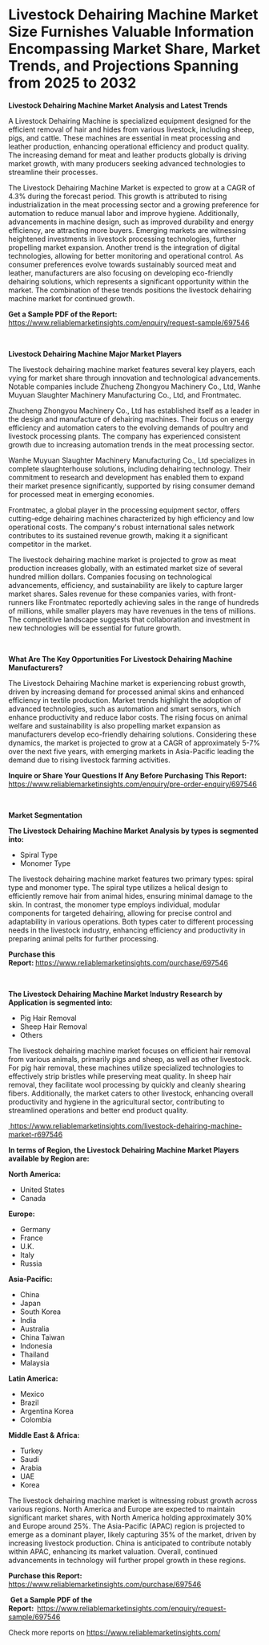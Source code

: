 <p><h1>Livestock Dehairing Machine Market Size Furnishes Valuable Information Encompassing Market Share, Market Trends, and Projections Spanning from 2025 to 2032</h1></p><p><strong>Livestock Dehairing Machine Market Analysis and Latest Trends</strong></p>
<p><p>A Livestock Dehairing Machine is specialized equipment designed for the efficient removal of hair and hides from various livestock, including sheep, pigs, and cattle. These machines are essential in meat processing and leather production, enhancing operational efficiency and product quality. The increasing demand for meat and leather products globally is driving market growth, with many producers seeking advanced technologies to streamline their processes.</p><p>The Livestock Dehairing Machine Market is expected to grow at a CAGR of 4.3% during the forecast period. This growth is attributed to rising industrialization in the meat processing sector and a growing preference for automation to reduce manual labor and improve hygiene. Additionally, advancements in machine design, such as improved durability and energy efficiency, are attracting more buyers. Emerging markets are witnessing heightened investments in livestock processing technologies, further propelling market expansion. Another trend is the integration of digital technologies, allowing for better monitoring and operational control. As consumer preferences evolve towards sustainably sourced meat and leather, manufacturers are also focusing on developing eco-friendly dehairing solutions, which represents a significant opportunity within the market. The combination of these trends positions the livestock dehairing machine market for continued growth.</p></p>
<p><strong>Get a Sample PDF of the Report:&nbsp;</strong> <a href="https://www.reliablemarketinsights.com/enquiry/request-sample/697546?utm_campaign=2204&utm_medium=2&utm_source=Github&utm_content=ia&utm_term=23032025&utm_id=livestock-dehairing-machine">https://www.reliablemarketinsights.com/enquiry/request-sample/697546</a></p>
<p>&nbsp;</p>
<p><strong>Livestock Dehairing Machine Major Market Players</strong></p>
<p><p>The livestock dehairing machine market features several key players, each vying for market share through innovation and technological advancements. Notable companies include Zhucheng Zhongyou Machinery Co., Ltd, Wanhe Muyuan Slaughter Machinery Manufacturing Co., Ltd, and Frontmatec. </p><p>Zhucheng Zhongyou Machinery Co., Ltd has established itself as a leader in the design and manufacture of dehairing machines. Their focus on energy efficiency and automation caters to the evolving demands of poultry and livestock processing plants. The company has experienced consistent growth due to increasing automation trends in the meat processing sector.</p><p>Wanhe Muyuan Slaughter Machinery Manufacturing Co., Ltd specializes in complete slaughterhouse solutions, including dehairing technology. Their commitment to research and development has enabled them to expand their market presence significantly, supported by rising consumer demand for processed meat in emerging economies.</p><p>Frontmatec, a global player in the processing equipment sector, offers cutting-edge dehairing machines characterized by high efficiency and low operational costs. The company's robust international sales network contributes to its sustained revenue growth, making it a significant competitor in the market. </p><p>The livestock dehairing machine market is projected to grow as meat production increases globally, with an estimated market size of several hundred million dollars. Companies focusing on technological advancements, efficiency, and sustainability are likely to capture larger market shares. Sales revenue for these companies varies, with front-runners like Frontmatec reportedly achieving sales in the range of hundreds of millions, while smaller players may have revenues in the tens of millions. The competitive landscape suggests that collaboration and investment in new technologies will be essential for future growth.</p></p>
<p>&nbsp;</p>
<p><strong>What Are The Key Opportunities For Livestock Dehairing Machine Manufacturers?</strong></p>
<p><p>The Livestock Dehairing Machine market is experiencing robust growth, driven by increasing demand for processed animal skins and enhanced efficiency in textile production. Market trends highlight the adoption of advanced technologies, such as automation and smart sensors, which enhance productivity and reduce labor costs. The rising focus on animal welfare and sustainability is also propelling market expansion as manufacturers develop eco-friendly dehairing solutions. Considering these dynamics, the market is projected to grow at a CAGR of approximately 5-7% over the next five years, with emerging markets in Asia-Pacific leading the demand due to rising livestock farming activities.</p></p>
<p><strong>Inquire or Share Your Questions If Any Before Purchasing This Report:</strong> <a href="https://www.reliablemarketinsights.com/enquiry/pre-order-enquiry/697546?utm_campaign=2204&utm_medium=2&utm_source=Github&utm_content=ia&utm_term=23032025&utm_id=livestock-dehairing-machine">https://www.reliablemarketinsights.com/enquiry/pre-order-enquiry/697546</a></p>
<p>&nbsp;</p>
<p><strong>Market Segmentation</strong></p>
<p><strong>The Livestock Dehairing Machine Market Analysis by types is segmented into:</strong></p>
<p><ul><li>Spiral Type</li><li>Monomer Type</li></ul></p>
<p><p>The livestock dehairing machine market features two primary types: spiral type and monomer type. The spiral type utilizes a helical design to efficiently remove hair from animal hides, ensuring minimal damage to the skin. In contrast, the monomer type employs individual, modular components for targeted dehairing, allowing for precise control and adaptability in various operations. Both types cater to different processing needs in the livestock industry, enhancing efficiency and productivity in preparing animal pelts for further processing.</p></p>
<p><strong>Purchase this Report:&nbsp;</strong><a href="https://www.reliablemarketinsights.com/purchase/697546?utm_campaign=2204&utm_medium=2&utm_source=Github&utm_content=ia&utm_term=23032025&utm_id=livestock-dehairing-machine">https://www.reliablemarketinsights.com/purchase/697546</a></p>
<p>&nbsp;</p>
<p><strong>The Livestock Dehairing Machine Market Industry Research by Application is segmented into:</strong></p>
<p><ul><li>Pig Hair Removal</li><li>Sheep Hair Removal</li><li>Others</li></ul></p>
<p><p>The livestock dehairing machine market focuses on efficient hair removal from various animals, primarily pigs and sheep, as well as other livestock. For pig hair removal, these machines utilize specialized technologies to effectively strip bristles while preserving meat quality. In sheep hair removal, they facilitate wool processing by quickly and cleanly shearing fibers. Additionally, the market caters to other livestock, enhancing overall productivity and hygiene in the agricultural sector, contributing to streamlined operations and better end product quality.</p></p>
<p><a href="https://www.reliablemarketinsights.com/livestock-dehairing-machine-market-r697546?utm_campaign=2204&utm_medium=2&utm_source=Github&utm_content=ia&utm_term=23032025&utm_id=livestock-dehairing-machine">&nbsp;https://www.reliablemarketinsights.com/livestock-dehairing-machine-market-r697546</a></p>
<p><strong>In terms of Region, the Livestock Dehairing Machine Market Players available by Region are:</strong></p>
<p>
    <p> <strong> North America: </strong>
        <ul>
            <li>United States</li>
            <li>Canada</li>
        </ul>
        </p> 
    <p> <strong> Europe: </strong>
        <ul>
            <li>Germany</li>
            <li>France</li>
            <li>U.K.</li>
            <li>Italy</li>
            <li>Russia</li>
        </ul>
        </p> 
    <p> <strong> Asia-Pacific: </strong>
        <ul>
            <li>China</li>
            <li>Japan</li>
            <li>South Korea</li>
            <li>India</li>
            <li>Australia</li>
            <li>China Taiwan</li>
            <li>Indonesia</li>
            <li>Thailand</li>
            <li>Malaysia</li>
        </ul>
        </p> 
    <p> <strong> Latin America: </strong>
        <ul>
            <li>Mexico</li>
            <li>Brazil</li>
            <li>Argentina Korea</li>
            <li>Colombia</li>
        </ul>
        </p> 
    <p> <strong> Middle East & Africa: </strong>
        <ul>
            <li>Turkey</li>
            <li>Saudi</li>
            <li>Arabia</li>
            <li>UAE</li>
            <li>Korea</li>
        </ul>
    </p>
    </p>
<p><p>The livestock dehairing machine market is witnessing robust growth across various regions. North America and Europe are expected to maintain significant market shares, with North America holding approximately 30% and Europe around 25%. The Asia-Pacific (APAC) region is projected to emerge as a dominant player, likely capturing 35% of the market, driven by increasing livestock production. China is anticipated to contribute notably within APAC, enhancing its market valuation. Overall, continued advancements in technology will further propel growth in these regions.</p></p>
<p><strong>Purchase this Report: </strong><a href="https://www.reliablemarketinsights.com/purchase/697546?utm_campaign=2204&utm_medium=2&utm_source=Github&utm_content=ia&utm_term=23032025&utm_id=livestock-dehairing-machine">https://www.reliablemarketinsights.com/purchase/697546</a></p>
<p>&nbsp;<strong>Get a Sample PDF of the Report:&nbsp;&nbsp;</strong><a href="https://www.reliablemarketinsights.com/enquiry/request-sample/697546?utm_campaign=2204&utm_medium=2&utm_source=Github&utm_content=ia&utm_term=23032025&utm_id=livestock-dehairing-machine">https://www.reliablemarketinsights.com/enquiry/request-sample/697546</a></p>
<p><strong></strong></p>
<p>Check more reports on <a href="https://www.reliablemarketinsights.com/?utm_campaign=2204&utm_medium=2&utm_source=Github&utm_content=ia&utm_term=23032025&utm_id=livestock-dehairing-machine">https://www.reliablemarketinsights.com/</a></p>